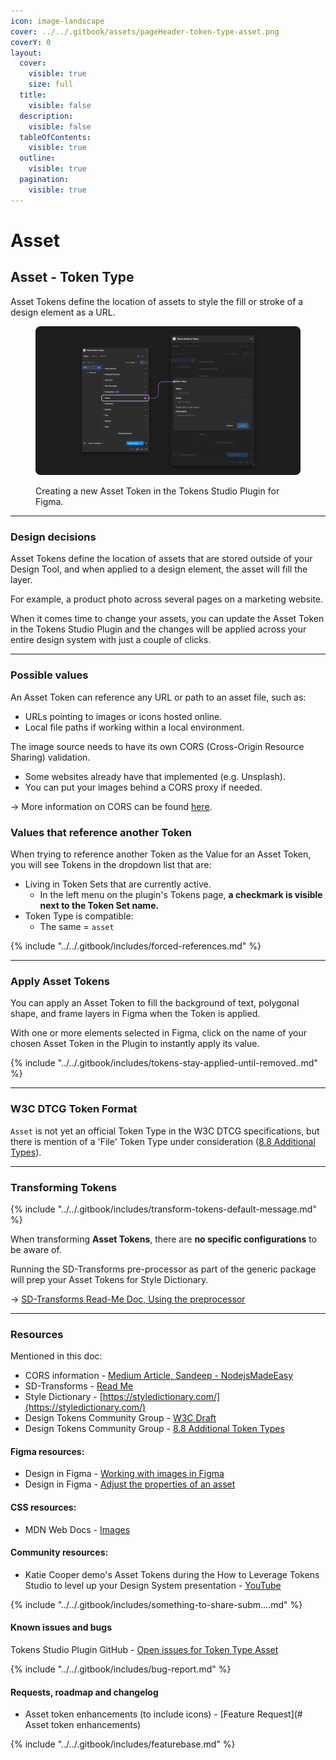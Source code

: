 ```yaml
---
icon: image-landscape
cover: ../../.gitbook/assets/pageHeader-token-type-asset.png
coverY: 0
layout:
  cover:
    visible: true
    size: full
  title:
    visible: false
  description:
    visible: false
  tableOfContents:
    visible: true
  outline:
    visible: true
  pagination:
    visible: true
---
```


# Asset

## Asset - Token Type

Asset Tokens define the location of assets to style the fill or stroke of a design element as a URL.&#x20;

<figure><img src="../../.gitbook/assets/tokens-asset-form-empty-2-01.png" alt=""><figcaption><p>Creating a new Asset Token in the Tokens Studio Plugin for Figma.</p></figcaption></figure>

***



### Design decisions

Asset Tokens define the location of assets that are stored outside of your Design Tool, and when applied to a design element, the asset will fill the layer.

For example, a product photo across several pages on a marketing website.

When it comes time to change your assets, you can update the Asset Token in the Tokens Studio Plugin and the changes will be applied across your entire design system with just a couple of clicks.

***



### Possible values

An Asset Token can reference any URL or path to an asset file, such as:

* URLs pointing to images or icons hosted online.
* Local file paths if working within a local environment.



The image source needs to have its own CORS (Cross-Origin Resource Sharing) validation.

* Some websites already have that implemented (e.g. Unsplash).
* You can put your images behind a CORS proxy if needed.

→ More information on CORS can be found [here](https://medium.com/nodejsmadeeasy/a-simple-cors-proxy-for-javascript-applications-9b36a8d39c51).



### Values that reference another Token

When trying to reference another Token as the Value for an Asset Token, you will see Tokens in the dropdown list that are:

* Living in Token Sets that are currently active.
  * In the left menu on the plugin's Tokens page, **a checkmark is visible next to the Token Set name.**
* Token Type is compatible:
  * The same = `asset`

{% include "../../.gitbook/includes/forced-references.md" %}

***



### Apply Asset Tokens

&#x20;You can apply an Asset Token to fill the background of text, polygonal shape, and frame layers in Figma when the Token is applied.&#x20;

With one or more elements selected in Figma, click on the name of your chosen Asset Token in the Plugin to instantly apply its value.&#x20;

{% include "../../.gitbook/includes/tokens-stay-applied-until-removed..md" %}

***



### W3C DTCG Token Format

`Asset` is not yet an official Token Type in the W3C DTCG specifications, but there is mention of a 'File' Token Type under consideration ([8.8 Additional Types](https://tr.designtokens.org/format/#additional-types)).

***



### Transforming Tokens

{% include "../../.gitbook/includes/transform-tokens-default-message.md" %}

When transforming **Asset Tokens**, there are **no specific configurations** to be aware of.&#x20;

Running the SD-Transforms pre-processor as part of the generic package will prep your Asset Tokens for Style Dictionary.

→ [SD-Transforms Read-Me Doc, Using the preprocessor](https://github.com/Tokens-studio/sd-transforms/?tab=readme-ov-file#using-the-preprocessor)

***



### Resources

Mentioned in this doc:

* CORS information - [Medium Article, Sandeep - NodejsMadeEasy](https://medium.com/nodejsmadeeasy/a-simple-cors-proxy-for-javascript-applications-9b36a8d39c51)
* SD-Transforms - [Read Me](https://github.com/tokens-studio/sd-transforms#readme)
* Style Dictionary - [https://styledictionary.com/](https://styledictionary.com/)
* Design Tokens Community Group - [W3C Draft](https://tr.designtokens.org/format/)
* Design Tokens Community Group - [8.8 Additional Token Types](https://tr.designtokens.org/format/#additional-types)



#### Figma resources:

* Design in Figma - [Working with images in Figma](https://www.figma.com/best-practices/working-with-images-in-figma/)
* Design in Figma - [Adjust the properties of an asset](https://help.figma.com/hc/en-us/articles/360041098433-Adjust-the-properties-of-an-image)



#### CSS resources:

* MDN Web Docs - [Images](https://developer.mozilla.org/en-US/docs/Web/CSS/CSS_images)



#### Community resources:

* Katie Cooper demo's Asset Tokens during the How to Leverage Tokens Studio to level up your Design System presentation - [YouTube](https://developer.mozilla.org/en-US/docs/Web/CSS/CSS_images)

{% include "../../.gitbook/includes/something-to-share-subm....md" %}



#### Known issues and bugs

Tokens Studio Plugin GitHub - [Open issues for Token Type Asset](https://github.com/tokens-studio/figma-plugin/labels/token%20type%20asset%20token)

{% include "../../.gitbook/includes/bug-report.md" %}



#### Requests, roadmap and changelog

* Asset token enhancements (to include icons) - \[Feature Request]\(# Asset token enhancements)

{% include "../../.gitbook/includes/featurebase.md" %}
